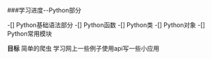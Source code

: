 ###学习进度--Python部分

-[]	Python基础语法部分
-[]	Python函数
-[]	Python类
-[]	Python对象
-[]	Python常用模块

**目标** 简单的爬虫 学习网上一些例子使用api写一些小应用
